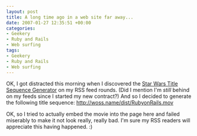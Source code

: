 ```yaml
---
layout: post
title: A long time ago in a web site far away...
date: 2007-01-27 12:35:51 +00:00
categories:
- Geekery
- Ruby and Rails
- Web surfing
tags:
- Geekery
- Ruby and Rails
- Web surfing
---
```

OK, I got distracted this morning when I discovered the [Star Wars Title Sequence Generator](http://alienryderflex.com/crawl/) on my RSS feed rounds.  (Did I mention I'm *still* behind on my feeds since I started my new contract?)  And so I decided to generate the following title sequence: <http://woss.name/dist/RubyonRails.mov>

OK, so I tried to actually embed the movie into the page here and failed miserably to make it not look really, really bad.  I'm sure my RSS readers will appreciate this having happened. :)
